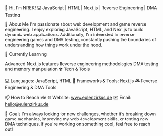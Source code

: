 👋 Hi, I'm NREK!
💻 JavaScript | HTML | Next.js | Reverse Engineering | DMA Testing

🚀 About Me
I'm passionate about web development and game reverse engineering. I enjoy exploring JavaScript, HTML, and Next.js to build dynamic web applications. Additionally, I'm interested in reverse engineering games and DMA testing, constantly pushing the boundaries of understanding how things work under the hood.

🌱 Currently Learning

Advanced Next.js features
Reverse engineering methodologies
DMA testing and memory manipulation
🛠 Tech & Tools

💻 Languages: JavaScript, HTML
🔧 Frameworks & Tools: Next.js
🎮 Reverse Engineering & DMA Tools

📫 How to Reach Me
🌐 Website: www.eulenzirkus.de
✉️ Email: hello@eulenzirkus.de

🎯 Goals
I'm always looking for new challenges, whether it's breaking down game mechanics, improving my web development skills, or testing new DMA techniques. If you're working on something cool, feel free to reach out!
